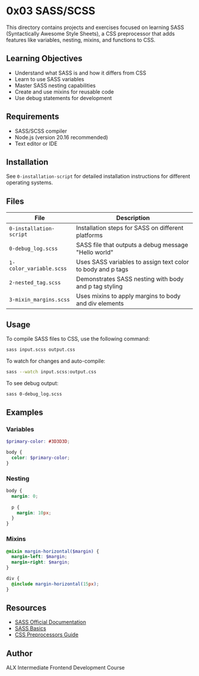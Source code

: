 # 0x03 SASS/SCSS

This directory contains projects and exercises focused on learning SASS (Syntactically Awesome Style Sheets), a CSS preprocessor that adds features like variables, nesting, mixins, and functions to CSS.

## Learning Objectives

- Understand what SASS is and how it differs from CSS
- Learn to use SASS variables
- Master SASS nesting capabilities
- Create and use mixins for reusable code
- Use debug statements for development

## Requirements

- SASS/SCSS compiler
- Node.js (version 20.16 recommended)
- Text editor or IDE

## Installation

See `0-installation-script` for detailed installation instructions for different operating systems.

## Files

| File | Description |
|------|-------------|
| `0-installation-script` | Installation steps for SASS on different platforms |
| `0-debug_log.scss` | SASS file that outputs a debug message "Hello world" |
| `1-color_variable.scss` | Uses SASS variables to assign text color to body and p tags |
| `2-nested_tag.scss` | Demonstrates SASS nesting with body and p tag styling |
| `3-mixin_margins.scss` | Uses mixins to apply margins to body and div elements |

## Usage

To compile SASS files to CSS, use the following command:

```bash
sass input.scss output.css
```

To watch for changes and auto-compile:

```bash
sass --watch input.scss:output.css
```

To see debug output:

```bash
sass 0-debug_log.scss
```

## Examples

### Variables
```scss
$primary-color: #3D3D3D;

body {
  color: $primary-color;
}
```

### Nesting
```scss
body {
  margin: 0;
  
  p {
    margin: 10px;
  }
}
```

### Mixins
```scss
@mixin margin-horizontal($margin) {
  margin-left: $margin;
  margin-right: $margin;
}

div {
  @include margin-horizontal(15px);
}
```

## Resources

- [SASS Official Documentation](https://sass-lang.com/)
- [SASS Basics](https://sass-lang.com/guide)
- [CSS Preprocessors Guide](https://developer.mozilla.org/en-US/docs/Glossary/CSS_preprocessor)

## Author

ALX Intermediate Frontend Development Course
